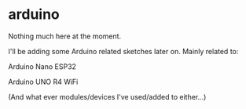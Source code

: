 # arduino
Nothing much here at the moment.

I'll be adding some Arduino related sketches later on. Mainly related to:

  Arduino Nano ESP32

  Arduino UNO R4 WiFi
  
  (And what ever modules/devices I've used/added to either...)
